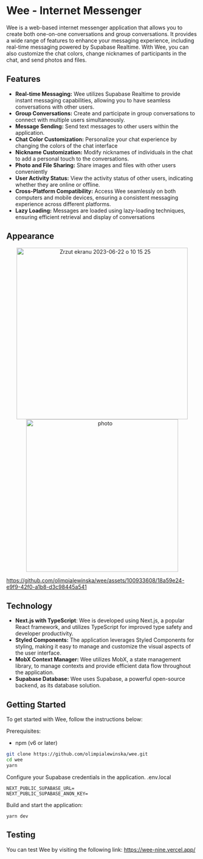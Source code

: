 # Wee - Internet Messenger

Wee is a web-based internet messenger application that allows you to create both one-on-one conversations and group conversations. It provides a wide range of features to enhance your messaging experience, including real-time messaging powered by Supabase Realtime. With Wee, you can also customize the chat colors, change nicknames of participants in the chat, and send photos and files.

## Features
- **Real-time Messaging:** Wee utilizes Supabase Realtime to provide instant messaging capabilities, allowing you to have seamless conversations with other users.
- **Group Conversations:** Create and participate in group conversations to connect with multiple users simultaneously.
- **Message Sending:** Send text messages to other users within the application.
- **Chat Color Customization:** Personalize your chat experience by changing the colors of the chat interface
- **Nickname Customization:** Modify nicknames of individuals in the chat to add a personal touch to the conversations.
- **Photo and File Sharing:** Share images and files with other users conveniently
- **User Activity Status:** View the activity status of other users, indicating whether they are online or offline.
- **Cross-Platform Compatibility:** Access Wee seamlessly on both computers and mobile devices, ensuring a consistent messaging experience across different platforms.
- **Lazy Loading:** Messages are loaded using lazy-loading techniques, ensuring efficient retrieval and display of conversations

## Appearance
<p align="center">
  <img width="450" alt="Zrzut ekranu 2023-06-22 o 10 15 25" src="https://github.com/olimpialewinska/wee/assets/100933608/ed3c2fea-5ecc-4346-ae2b-5283de2b0e50">
  <img width="400" alt="photo" src="https://github.com/olimpialewinska/wee/assets/100933608/c3ada9f2-edad-47cd-8862-8a11d223102a">
<p>

https://github.com/olimpialewinska/wee/assets/100933608/18a59e24-e9f9-42f0-a1b8-d3c98445a541

## Technology
- **Next.js with TypeScript**: Wee is developed using Next.js, a popular React framework, and utilizes TypeScript for improved type safety and developer productivity.
- **Styled Components:** The application leverages Styled Components for styling, making it easy to manage and customize the visual aspects of the user interface.
- **MobX Context Manager:** Wee utilizes MobX, a state management library, to manage contexts and provide efficient data flow throughout the application.
- **Supabase Database:** Wee uses Supabase, a powerful open-source backend, as its database solution.

## Getting Started
To get started with Wee, follow the instructions below:

Prerequisites:
- npm (v6 or later)

```bash
git clone https://github.com/olimpialewinska/wee.git
cd wee
yarn
```
Configure your Supabase credentials in the application. .env.local
```
NEXT_PUBLIC_SUPABASE_URL=
NEXT_PUBLIC_SUPABASE_ANON_KEY=
```

Build and start the application: 
```
yarn dev
```

## Testing
You can test Wee by visiting the following link: https://wee-nine.vercel.app/


